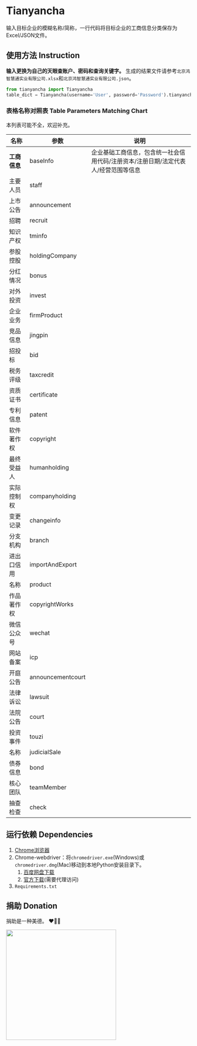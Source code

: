 # Tianyancha
输入目标企业的模糊名称/简称，一行代码将目标企业的工商信息分类保存为Excel/JSON文件。

## 使用方法 Instruction
**输入更换为自己的天眼查账户、密码和查询关键字。** 生成的结果文件请参考`北京鸿智慧通实业有限公司.xlsx`和`北京鸿智慧通实业有限公司.json`。
```python
from tianyancha import Tianyancha
table_dict = Tianyancha(username='User', password='Password').tianyancha_scraper(keyword='Keyword', table='baseInfo', export='json')
```

<!--- ![demo](https://user-images.githubusercontent.com/10396208/40413412-5875fa46-5ea8-11e8-975a-546290cb746c.gif) -->

### 表格名称对照表 Table Parameters Matching Chart
本列表可能不全，欢迎补充。

| 名称  | 参数  | 说明  |
|---|---|---|
| **工商信息** | baseInfo | 企业基础工商信息，包含统一社会信用代码/注册资本/注册日期/法定代表人/经营范围等信息  |
| 主要人员  | staff  |   |
| 上市公告 | announcement |  |
| 招聘 | recruit  |   |
| 知识产权  | tminfo  |  |
| 参股控股  | holdingCompany  |   |
| 分红情况  | bonus  |   |
| 对外投资  | invest  |   |
| 企业业务  | firmProduct  |   |
| 竞品信息  | jingpin  |   |
| 招投标  | bid  |   |
| 税务评级  | taxcredit  |   |
| 资质证书  | certificate  |   |
| 专利信息  | patent  |   |
| 软件著作权  | copyright  |   |
| 最终受益人  | humanholding  |   |
| 实际控制权  | companyholding  |   |
| 变更记录  | changeinfo  |   |
| 分支机构  | branch  |   |
| 进出口信用  | importAndExport |   |
| 名称  | product  |   |
| 作品著作权  | copyrightWorks  |   |
| 微信公众号  | wechat  |   |
| 网站备案  | icp  |   |
| 开庭公告  | announcementcourt  |   |
| 法律诉讼  | lawsuit  |   |
| 法院公告  | court  |   |
| 投资事件  | touzi  |   |
| 名称  | judicialSale  |   |
| 债券信息  | bond  |   |
| 核心团队  | teamMember  |   |
| 抽查检查  | check  |   |

## 运行依赖 Dependencies
1. [Chrome浏览器](https://www.google.com/chrome/)
2. Chrome-webdriver：将`chromedriver.exe`(Windows)或`chromedriver.dmg`(Mac)移动到本地Python安装目录下。
    1. [百度网盘下载](https://pan.baidu.com/s/1zMSlbRtL6RHhJdp0NL0bcg)
    2. [官方下载](https://sites.google.com/a/chromium.org/chromedriver/downloads)(需要代理访问)
3. `Requirements.txt`

## 捐助 Donation
捐助是一种美德。 :heart::yellow_heart::blue_heart:

<img src="https://user-images.githubusercontent.com/10396208/49501270-6dcd4580-f8ad-11e8-89c9-ff30922df917.jpg" width="300" height="300" />
<!--- Alipay
<img src="https://user-images.githubusercontent.com/10396208/49501461-e03e2580-f8ad-11e8-8c21-3cb9b71cb18a.jpg" width="300" />
-->


